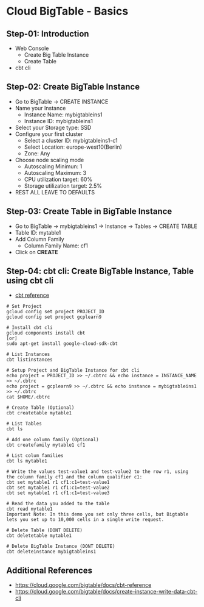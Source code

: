 # Cloud BigTable - Basics

## Step-01: Introduction
- Web Console
  - Create Big Table Instance
  - Create Table
- cbt cli  

## Step-02: Create BigTable Instance
- Go to BigTable -> CREATE INSTANCE
- Name your Instance
  - Instance Name: mybigtableins1
  - Instance ID: mybigtableins1
- Select your Storage type: SSD
- Configure your first cluster
  - Select a cluster ID: mybigtableins1-c1
  - Select Location: europe-west10(Berlin) 
  - Zone: Any
- Choose node scaling mode
  - Autoscaling Minimun: 1
  - Autoscaling Maximum: 3
  - CPU utilization target: 60%
  - Storage utilization target: 2.5%
- REST ALL LEAVE TO DEFAULTS  

## Step-03: Create Table in BigTable Instance
- Go to BigTable -> mybigtableins1 -> Instance -> Tables -> CREATE TABLE
- Table ID: mytable1
- Add Column Family
  - Column Family Name: cf1
- Click on **CREATE**

## Step-04: cbt cli: Create BigTable Instance, Table using cbt cli
- [cbt reference](https://cloud.google.com/bigtable/docs/cbt-reference)
```t
# Set Project
gcloud config set project PROJECT_ID
gcloud config set project gcplearn9

# Install cbt cli
gcloud components install cbt
[or]
sudo apt-get install google-cloud-sdk-cbt

# List Instances
cbt listinstances

# Setup Project and BigTable Instance for cbt cli
echo project = PROJECT_ID >> ~/.cbtrc && echo instance = INSTANCE_NAME >> ~/.cbtrc
echo project = gcplearn9 >> ~/.cbtrc && echo instance = mybigtableins1 >> ~/.cbtrc
cat $HOME/.cbtrc

# Create Table (Optional)
cbt createtable mytable1

# List Tables
cbt ls

# Add one column family (Optional)
cbt createfamily mytable1 cf1

# List colum families
cbt ls mytable1

# Write the values test-value1 and test-value2 to the row r1, using the column family cf1 and the column qualifier c1:
cbt set mytable1 r1 cf1:c1=test-value1
cbt set mytable1 r1 cf1:c1=test-value2
cbt set mytable1 r1 cf1:c1=test-value3

# Read the data you added to the table
cbt read mytable1
Important Note: In this demo you set only three cells, but Bigtable lets you set up to 10,000 cells in a single write request.

# Delete Table (DONT DELETE)
cbt deletetable mytable1

# Delete BigTable Instance (DONT DELETE)
cbt deleteinstance mybigtableins1
```


## Additional References
- https://cloud.google.com/bigtable/docs/cbt-reference
- https://cloud.google.com/bigtable/docs/create-instance-write-data-cbt-cli


